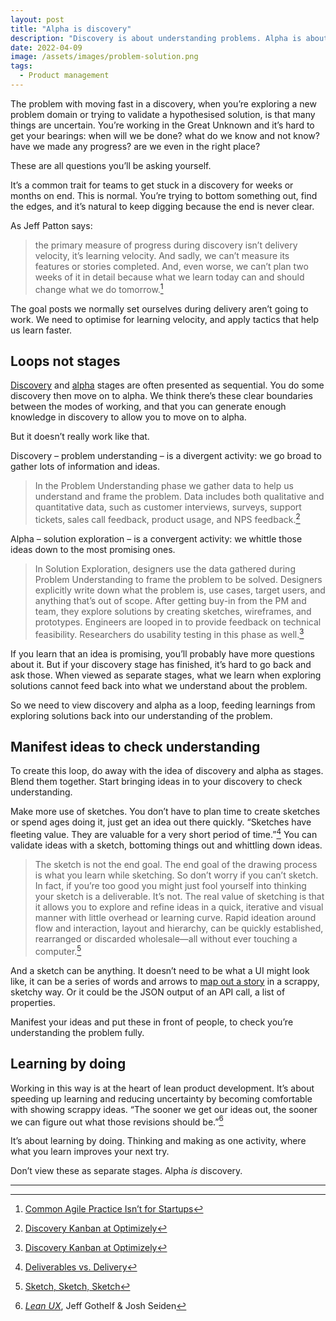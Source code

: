 ```yaml
---
layout: post
title: "Alpha is discovery"
description: "Discovery is about understanding problems. Alpha is about exploring solutions. When viewed as separate stages, what we learn when exploring solutions cannot feed back into what we understand about the problem."
date: 2022-04-09
image: /assets/images/problem-solution.png
tags:
  - Product management
---
```


The problem with moving fast in a discovery, when you’re exploring a new problem domain or trying to validate a hypothesised solution, is that many things are uncertain. You’re working in the Great Unknown and it’s hard to get your bearings: when will we be done? what do we know and not know? have we made any progress? are we even in the right place?

These are all questions you’ll be asking yourself.

It’s a common trait for teams to get stuck in a discovery for weeks or months on end. This is normal. You’re trying to bottom something out, find the edges, and it’s natural to keep digging because the end is never clear.

As Jeff Patton says:
> the primary measure of progress during discovery isn’t delivery velocity, it’s learning velocity. And sadly, we can’t measure its features or stories completed. And, even worse, we can’t plan two weeks of it in detail because what we learn today can and should change what we do tomorrow.[^1]

The goal posts we normally set ourselves during delivery aren’t going to work. We need to optimise for learning velocity, and apply tactics that help us learn faster.

## Loops not stages

[Discovery](https://www.gov.uk/service-manual/agile-delivery/how-the-discovery-phase-works) and [alpha](https://www.gov.uk/service-manual/agile-delivery/how-the-alpha-phase-works) stages are often presented as sequential. You do some discovery then move on to alpha. We think there’s these clear boundaries between the modes of working, and that you can generate enough knowledge in discovery to allow you to move on to alpha.

But it doesn’t really work like that.

Discovery – problem understanding – is a divergent activity: we go broad to gather lots of information and ideas. 

> In the Problem Understanding phase we gather data to help us understand and frame the problem. Data includes both qualitative and quantitative data, such as customer interviews, surveys, support tickets, sales call feedback, product usage, and NPS feedback.[^2]

Alpha – solution exploration – is a convergent activity: we whittle those ideas down to the most promising ones.

> In Solution Exploration, designers use the data gathered during Problem Understanding to frame the problem to be solved. Designers explicitly write down what the problem is, use cases, target users, and anything that’s out of scope. After getting buy-in from the PM and team, they explore solutions by creating sketches, wireframes, and prototypes. Engineers are looped in to provide feedback on technical feasibility. Researchers do usability testing in this phase as well.[^3]

If you learn that an idea is promising, you’ll probably have more questions about it. But if your discovery stage has finished, it’s hard to go back and ask those. When viewed as separate stages, what we learn when exploring solutions cannot feed back into what we understand about the problem.

So we need to view discovery and alpha as a loop, feeding learnings from exploring solutions back into our understanding of the problem.

## Manifest ideas to check understanding

To create this loop, do away with the idea of discovery and alpha as stages. Blend them together. Start bringing ideas in to your discovery to check understanding.

Make more use of sketches. You don’t have to plan time to create sketches or spend ages doing it, just get an idea out there quickly. “Sketches have fleeting value. They are valuable for a very short period of time.”[^4] You can validate ideas with a sketch, bottoming things out and whittling down ideas. 

> The sketch is not the end goal. The end goal of the drawing process is what you learn while sketching. So don’t worry if you can’t sketch. In fact, if you’re too good you might just fool yourself into thinking your sketch is a deliverable. It’s not. The real value of sketching is that it allows you to explore and refine ideas in a quick, iterative and visual manner with little overhead or learning curve. Rapid ideation around flow and interaction, layout and hierarchy, can be quickly established, rearranged or discarded wholesale—all without ever touching a computer.[^5]

And a sketch can be anything. It doesn’t need to be what a UI might look like, it can be a series of words and arrows to [map out a story](https://designnotes.blog.gov.uk/2016/04/21/how-to-make-a-user-journey-map/) in a scrappy, sketchy way. Or it could be the JSON output of an API call, a list of properties.

Manifest your ideas and put these in front of people, to check you’re understanding the problem fully. 

## Learning by doing

Working in this way is at the heart of lean product development. It’s about speeding up learning and reducing uncertainty by becoming comfortable with showing scrappy ideas. “The sooner we get our ideas out, the sooner we can figure out what those revisions should be.”[^6]

It’s about learning by doing. Thinking and making as one activity, where what you learn improves your next try.

Don’t view these as separate stages. Alpha _is_ discovery.

---

[^1]: [Common Agile Practice Isn’t for Startups](https://www.jpattonassociates.com/common-agile-isnt-for-startups/)
[^2]: [Discovery Kanban at Optimizely](https://jlzych.com/2016/07/17/discovery-kanban-at-optimizely/)
[^3]: [Discovery Kanban at Optimizely](https://jlzych.com/2016/07/17/discovery-kanban-at-optimizely/)
[^4]: [Deliverables vs. Delivery](https://52weeksofux.com/post/346650807/deliverables-vs-delivery)
[^5]: [Sketch, Sketch, Sketch](https://52weeksofux.com/post/346650933/sketch-sketch-sketch)
[^6]: [_Lean UX_](https://leanuxbook.com), Jeff Gothelf & Josh Seiden